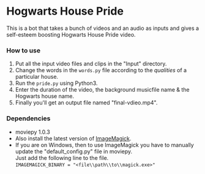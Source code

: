 # Hogwarts House Pride
This is a bot that takes a bunch of videos and an audio as inputs and gives a self-esteem boosting Hogwarts House Pride video.

### How to use
1. Put all the input video files and clips in the "Input" directory.
2. Change the words in the `words.py` file according to the *qualities* of a particular house.
3. Run the `pride.py` using Python3.
4. Enter the duration of the video, the background musicfile name & the Hogwarts house name.
5. Finally you'll get an output file named "final-vdieo.mp4".

### Dependencies
- moviepy 1.0.3
- Also install the latest version of [ImageMagick](https://imagemagick.org/script/download.php).
- If you are on Windows, then to use ImageMagick you have to manually update the "default_config.py" file in moviepy.\
Just add the following line to the file.\
```IMAGEMAGICK_BINARY = "<file\\path\\to\\magick.exe>"```


